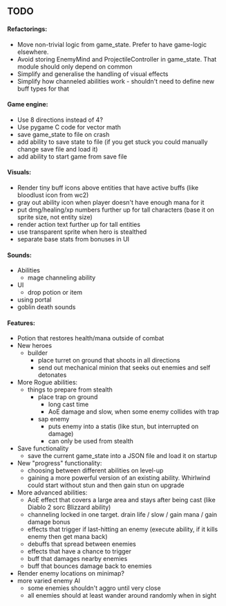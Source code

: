 ## TODO

#### Refactorings:
* Move non-trivial logic from game_state. Prefer to have game-logic elsewhere.
* Avoid storing EnemyMind and ProjectileController in game_state. That module should only depend on common
* Simplify and generalise the handling of visual effects
* Simplify how channeled abilities work - shouldn't need to define new buff types for that

#### Game engine:
* Use 8 directions instead of 4?
* Use pygame C code for vector math
* save game_state to file on crash
* add ability to save state to file (if you get stuck you could manually change save file and load it)
* add ability to start game from save file

#### Visuals:
* Render tiny buff icons above entities that have active buffs (like bloodlust icon from wc2)
* gray out ability icon when player doesn't have enough mana for it
* put dmg/healing/xp numbers further up for tall characters (base it on sprite size, not entity size)
* render action text further up for tall entities
* use transparent sprite when hero is stealthed
* separate base stats from bonuses in UI

#### Sounds:
* Abilities
    * mage channeling ability
* UI
    * drop potion or item
* using portal
* goblin death sounds

#### Features:
* Potion that restores health/mana outside of combat
* New heroes
    * builder
        * place turret on ground that shoots in all directions
        * send out mechanical minion that seeks out enemies and self detonates
* More Rogue abilities:
    * things to prepare from stealth
        - place trap on ground
            - long cast time
            - AoE damage and slow, when some enemy collides with trap
        - sap enemy
            - puts enemy into a statis (like stun, but interrupted on damage)
            - can only be used from stealth
* Save functionality
    * save the current game_state into a JSON file and load it on startup
* New "progress" functionality:
    * choosing between different abilities on level-up
    * gaining a more powerful version of an existing ability. Whirlwind could start without stun and then gain stun on upgrade
* More advanced abilities:
    * AoE effect that covers a large area and stays after being cast (like Diablo 2 sorc Blizzard ability)
    * channeling locked in one target. drain life / slow / gain mana / gain damage bonus
    * effects that trigger if last-hitting an enemy (execute ability, if it kills enemy then get mana back)
    * debuffs that spread between enemies
    * effects that have a chance to trigger
    * buff that damages nearby enemies
    * buff that bounces damage back to enemies
* Render enemy locations on minimap?
* more varied enemy AI
    * some enemies shouldn't aggro until very close
    * all enemies should at least wander around randomly when in sight